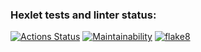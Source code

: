 ### Hexlet tests and linter status:

[![Actions Status](https://github.com/RomanUtolin/python-project-51/workflows/hexlet-check/badge.svg)](https://github.com/RomanUtolin/python-project-51/actions)
[![Maintainability](https://api.codeclimate.com/v1/badges/b9ccbc84a5f75a35f316/maintainability)](https://codeclimate.com/github/RomanUtolin/python-project-51/maintainability)
[![flake8](https://github.com/RomanUtolin/python-project-51/actions/workflows/flake8.yml/badge.svg)](https://github.com/RomanUtolin/python-project-51/actions/workflows/flake8.yml)